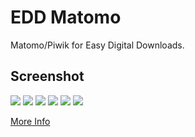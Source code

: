 # EDD Matomo
Matomo/Piwik for Easy Digital Downloads.

## Screenshot

![](./1.png)
![](/2.png)
![](/3.png)
![](/4.png)
![](/5.png)
![](/6.png)




[More Info](http://bbs.coolwp.org/topic/625-edd-matomo/)

